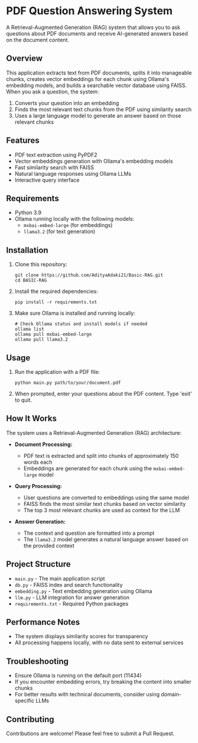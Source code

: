 # PDF Question Answering System

A Retrieval-Augmented Generation (RAG) system that allows you to ask questions about PDF documents and receive AI-generated answers based on the document content.

## Overview

This application extracts text from PDF documents, splits it into manageable chunks, creates vector embeddings for each chunk using Ollama's embedding models, and builds a searchable vector database using FAISS. When you ask a question, the system:

1. Converts your question into an embedding
2. Finds the most relevant text chunks from the PDF using similarity search
3. Uses a large language model to generate an answer based on those relevant chunks

## Features

- PDF text extraction using PyPDF2
- Vector embeddings generation with Ollama's embedding models
- Fast similarity search with FAISS
- Natural language responses using Ollama LLMs
- Interactive query interface

## Requirements

- Python 3.9
- Ollama running locally with the following models:
  - `mxbai-embed-large` (for embeddings)
  - `llama3.2` (for text generation)

## Installation

1. Clone this repository:
   ```
   git clone https://github.com/AdityaAdaki21/Basic-RAG.git
   cd BASIC-RAG
   ```

2. Install the required dependencies:
   ```
   pip install -r requirements.txt
   ```

3. Make sure Ollama is installed and running locally:
   ```
   # Check Ollama status and install models if needed
   ollama list
   ollama pull mxbai-embed-large
   ollama pull llama3.2
   ```

## Usage

1. Run the application with a PDF file:
   ```
   python main.py path/to/your/document.pdf
   ```

2. When prompted, enter your questions about the PDF content. Type 'exit' to quit.

## How It Works

The system uses a Retrieval-Augmented Generation (RAG) architecture:

- **Document Processing:**
  - PDF text is extracted and split into chunks of approximately 150 words each
  - Embeddings are generated for each chunk using the `mxbai-embed-large` model

- **Query Processing:**
  - User questions are converted to embeddings using the same model
  - FAISS finds the most similar text chunks based on vector similarity
  - The top 3 most relevant chunks are used as context for the LLM

- **Answer Generation:**
  - The context and question are formatted into a prompt
  - The `llama3.2` model generates a natural language answer based on the provided context

## Project Structure

- `main.py` - The main application script
- `db.py` - FAISS index and search functionality
- `embedding.py` - Text embedding generation using Ollama
- `llm.py` - LLM integration for answer generation
- `requirements.txt` - Required Python packages

## Performance Notes

- The system displays similarity scores for transparency
- All processing happens locally, with no data sent to external services

## Troubleshooting

- Ensure Ollama is running on the default port (11434)
- If you encounter embedding errors, try breaking the content into smaller chunks
- For better results with technical documents, consider using domain-specific LLMs


## Contributing

Contributions are welcome! Please feel free to submit a Pull Request.